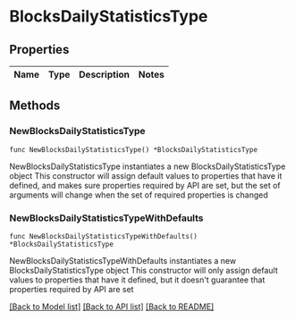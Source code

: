 # BlocksDailyStatisticsType

## Properties

Name | Type | Description | Notes
------------ | ------------- | ------------- | -------------

## Methods

### NewBlocksDailyStatisticsType

`func NewBlocksDailyStatisticsType() *BlocksDailyStatisticsType`

NewBlocksDailyStatisticsType instantiates a new BlocksDailyStatisticsType object
This constructor will assign default values to properties that have it defined,
and makes sure properties required by API are set, but the set of arguments
will change when the set of required properties is changed

### NewBlocksDailyStatisticsTypeWithDefaults

`func NewBlocksDailyStatisticsTypeWithDefaults() *BlocksDailyStatisticsType`

NewBlocksDailyStatisticsTypeWithDefaults instantiates a new BlocksDailyStatisticsType object
This constructor will only assign default values to properties that have it defined,
but it doesn't guarantee that properties required by API are set


[[Back to Model list]](../README.md#documentation-for-models) [[Back to API list]](../README.md#documentation-for-api-endpoints) [[Back to README]](../README.md)



